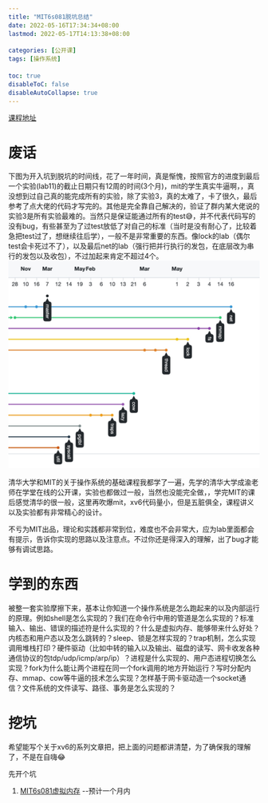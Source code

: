 ```yaml
---
title: "MIT6s081脱坑总结"
date: 2022-05-16T17:34:34+08:00
lastmod: 2022-05-17T14:13:38+08:00

categories: [公开课]
tags: [操作系统]

toc: true
disableToC: false
disableAutoCollapse: true
---
```


[课程地址](https://pdos.csail.mit.edu/6.S081/2020/schedule.html)

# 废话
下图为开入坑到脱坑的时间线，花了一年时间，真是惭愧，按照官方的进度到最后一个实验(lab11)的截止日期只有12周的时间(3个月)，mit的学生真实牛逼啊，，真没想到过自己真的能完成所有的实验，除了实验3，真的太难了，卡了很久，最后参考了点大佬的代码才写完的。其他是完全靠自己解决的，验证了群内某大佬说的实验3是所有实验最难的。当然只是保证能通过所有的test😅，并不代表代码写的没有bug，有些甚至为了过test放低了对自己的标准（当时是没有耐心了，比较着急把test过了，想继续往后学），一般不是非常重要的东西。像lock的lab（偶尔test会卡死过不了），以及最后net的lab（强行把并行执行的发包，在底层改为串行的发包以及收包），不过加起来肯定不超过4个。
![xv6_timeline](/posts/images/xv6_timeline.jpg)

清华大学和MIT的关于操作系统的基础课程我都学了一遍，先学的清华大学成渝老师在学堂在线的公开课，实验也都做过一般，当然也没能完全做，，学完MIT的课后感觉清华的很一般，这里再吹爆mit，xv6代码量小，但是五脏俱全，课程讲义以及实验都有非常精心的设计。

不亏为MIT出品，理论和实践都非常到位，难度也不会非常大，应为lab里面都会有提示，告诉你实现的思路以及注意点。不过你还是得深入的理解，出了bug才能够有调试思路。

# 学到的东西
被整一套实验摩擦下来，基本让你知道一个操作系统是怎么跑起来的以及内部运行的原理。例如shell是怎么实现的？我们在命令行中用的管道是怎么实现的？标准输入、输出、错误的描述符是什么实现的？什么是虚拟内存、能够带来什么好处？内核态和用户态以及怎么跳转的？sleep、锁是怎样实现的？trap机制，怎么实现调用堆栈打印？硬件驱动（比如中转的输入以及输出、磁盘的读写、网卡收发各种通信协议的包tdp/udp/icmp/arp/ip）？进程是什么实现的、用户态进程切换怎么实现？fork为什么能让两个进程在同一个fork调用的地方开始运行？写时分配内存、mmap、cow等牛逼的技术怎么实现？怎样基于网卡驱动造一个socket通信？文件系统的文件读写、路径、事务是怎么实现的？


# 挖坑
希望能写个关于xv6的系列文章把，把上面的问题都讲清楚，为了确保我的理解了，不是在自嗨😂


先开个坑
1. [MIT6s081虚拟内存](https://afrankie.github.io/posts/MIT6s081%E8%99%9A%E6%8B%9F%E5%86%85%E5%AD%98/) --预计一个月内